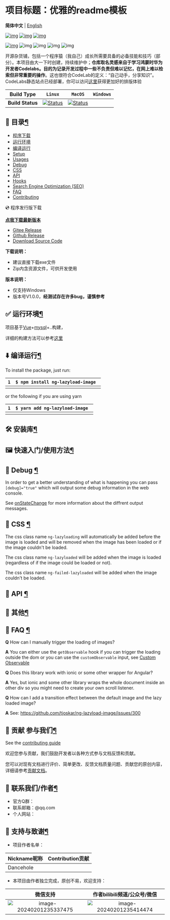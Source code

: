 # 项目标题：优雅的readme模板

**简体中文** | [English](https://docs.dancehole.cn/Common/开发-通用知识/Markdown/README模板/readme_zh/readme_en.md)

[![img](https://img.shields.io/badge/Blog-dancehole-orange?style=flat&logo=microdotblog&logoColor=white&labelColor=blue)](https://dancehole.gitee.io/) [![img](https://img.shields.io/badge/Gitee-dancehole-orange?style=flat&logo=gitee&logoColor=red&labelColor=white)](https://gitee.com/dancehole) [![img](https://img.shields.io/badge/Github-dancehole-orange?style=flat&logo=github&logoColor=white&labelColor=grey)](https://github.com/dancehole)

[![img](https://img.shields.io/badge/license-Apache--2.0-yellow)](https://www.apache.org/licenses/LICENSE-2.0.html) ![img](https://img.shields.io/badge/Repo_type-docs-blue) ![img](https://img.shields.io/badge/Status-Updating-green) ![img](https://img.shields.io/badge/Download-Unavailable-darkred) ![img](https://img.shields.io/badge/Release-Unavailable-darkred)

开源杂货铺，包括一个程序猿（我自己）成长所需要具备的必备技能和技巧（部分）。本项目由大一下时创建，持续维护中；**仓库取名灵感来自于学习鸿蒙时华为开发者Codelabs。目的为记录开发过程中一些不负责但难以记忆，在网上难以检索但非常重要的操作**。这也很符合CodeLab的定义：“自己动手，分享知识”。
CodeLabs静态站点已经部署，你可以访问[这里](https://dancehole.gitee.io/code-labs)获得更加好的排版体验

|  **Build Type**  |                           `Linux`                            |                           `MacOS`                            | `Windows` |
| :--------------: | :----------------------------------------------------------: | :----------------------------------------------------------: | :-------: |
| **Build Status** | [![Status](https://docs.dancehole.cn/Common/%E5%BC%80%E5%8F%91-%E9%80%9A%E7%94%A8%E7%9F%A5%E8%AF%86/Markdown/README%E6%A8%A1%E6%9D%BF/readme_zh/%E7%BB%BC%E5%90%88%E5%BA%94%E7%94%A8%E5%AE%9E%E4%BE%8B.assets/badge-16870858772959.svg)](https://github.com/CMU-Perceptual-Computing-Lab/openpose/actions) | [![Status](https://docs.dancehole.cn/Common/%E5%BC%80%E5%8F%91-%E9%80%9A%E7%94%A8%E7%9F%A5%E8%AF%86/Markdown/README%E6%A8%A1%E6%9D%BF/readme_zh/%E7%BB%BC%E5%90%88%E5%BA%94%E7%94%A8%E5%AE%9E%E4%BE%8B.assets/badge-16870858772959.svg)](https://github.com/CMU-Perceptual-Computing-Lab/openpose/actions) |           |

## 📝 目录[¶](https://docs.dancehole.cn/Common/开发-通用知识/Markdown/README模板/readme_zh/#_1)

- [程序下载](https://docs.dancehole.cn/Common/开发-通用知识/Markdown/README模板/readme_zh/#demo)
- [运行环境](https://docs.dancehole.cn/Common/开发-通用知识/Markdown/README模板/readme_zh/#prerequisites)
- [编译运行](https://docs.dancehole.cn/Common/开发-通用知识/Markdown/README模板/readme_zh/#install)
- [Setup](https://docs.dancehole.cn/Common/开发-通用知识/Markdown/README模板/readme_zh/#libsetup)
- [Usages](https://docs.dancehole.cn/Common/开发-通用知识/Markdown/README模板/readme_zh/#usages)
- [Debug](https://docs.dancehole.cn/Common/开发-通用知识/Markdown/README模板/readme_zh/#debug)
- [CSS](https://docs.dancehole.cn/Common/开发-通用知识/Markdown/README模板/readme_zh/#css)
- [API](https://docs.dancehole.cn/Common/开发-通用知识/Markdown/README模板/readme_zh/#api)
- [Hooks](https://docs.dancehole.cn/Common/开发-通用知识/Markdown/README模板/readme_zh/#hooks)
- [Search Engine Optimization (SEO)](https://docs.dancehole.cn/Common/开发-通用知识/Markdown/README模板/readme_zh/#seo)
- [FAQ](https://docs.dancehole.cn/Common/开发-通用知识/Markdown/README模板/readme_zh/#faq)
- [Contributing](https://docs.dancehole.cn/Common/开发-通用知识/Markdown/README模板/readme_zh/#contributing)

💿 程序发行版下载

**[点我下载最新版本](https://docs.dancehole.cn/Common/开发-通用知识/Markdown/README模板/readme_zh/)**

- [Gitee Release](https://docs.dancehole.cn/Common/开发-通用知识/Markdown/README模板/readme_zh/)
- [Github Release](https://docs.dancehole.cn/Common/开发-通用知识/Markdown/README模板/readme_zh/)
- [Download Source Code](https://docs.dancehole.cn/Common/开发-通用知识/Markdown/README模板/readme_zh/)

**下载说明：**

- 建议直接下载exe文件
- Zip内含资源文件，可供开发使用

**版本说明：**

- 仅支持Windows
- 版本号V1.0.0，**经测试存在许多bug，谨慎参考**

## ✅ 运行环境[¶](https://docs.dancehole.cn/Common/开发-通用知识/Markdown/README模板/readme_zh/#_2)

项目基于[Vue](https://docs.dancehole.cn/Common/开发-通用知识/Markdown/README模板/readme_zh/)+[mysql](https://docs.dancehole.cn/Common/开发-通用知识/Markdown/README模板/readme_zh/)+..构建，

详细的构建方法可以参考[这里](https://docs.dancehole.cn/Common/开发-通用知识/Markdown/README模板/readme_zh/)

## ⬇️ 编译运行[¶](https://docs.dancehole.cn/Common/开发-通用知识/Markdown/README模板/readme_zh/#_3)

To install the package, just run:

| `1`  | `$ npm install ng-lazyload-image ` |
| ---- | ---------------------------------- |
|      |                                    |

or the following if you are using yarn

| `1`  | `$ yarn add ng-lazyload-image ` |
| ---- | ------------------------------- |
|      |                                 |

## 🛠 安装库[¶](https://docs.dancehole.cn/Common/开发-通用知识/Markdown/README模板/readme_zh/#_4)

## 🖼 快速入门/使用方法[¶](https://docs.dancehole.cn/Common/开发-通用知识/Markdown/README模板/readme_zh/#_5)

## 🐛 Debug [¶](https://docs.dancehole.cn/Common/开发-通用知识/Markdown/README模板/readme_zh/#debug)

In order to get a better understanding of what is happening you can pass `[debug]="true"` which will output some debug information in the web console.

See [onStateChange](https://docs.dancehole.cn/Common/开发-通用知识/Markdown/README模板/readme_zh/#onStateChange) for more information about the diffrent output messages.

## 💅 CSS [¶](https://docs.dancehole.cn/Common/开发-通用知识/Markdown/README模板/readme_zh/#css)

The css class name `ng-lazyloading` will automatically be added before the image is loaded and will be removed when the image has been loaded or if the image couldn't be loaded.

The css class name `ng-lazyloaded` will be added when the image is loaded (regardless of if the image could be loaded or not).

The css class name `ng-failed-lazyloaded` will be added when the image couldn't be loaded.

## 🔄 API [¶](https://docs.dancehole.cn/Common/开发-通用知识/Markdown/README模板/readme_zh/#api)

## 🎣 其他[¶](https://docs.dancehole.cn/Common/开发-通用知识/Markdown/README模板/readme_zh/#_6)

## 🤔 FAQ [¶](https://docs.dancehole.cn/Common/开发-通用知识/Markdown/README模板/readme_zh/#faq)

**Q** How can I manually trigger the loading of images?

**A** You can either use the `getObservable` hook if you can trigger the loading outside the dom or you can use the `customObservable` input, see [Custom Observable](https://docs.dancehole.cn/Common/开发-通用知识/Markdown/README模板/readme_zh/#custom-observable)

**Q** Does this library work with ionic or some other wrapper for Angular?

**A** Yes, but ionic and some other library wraps the whole document inside an other div so you might need to create your own scroll listener.

**Q** How can I add a transition effect between the default image and the lazy loaded image?

**A** See: https://github.com/tjoskar/ng-lazyload-image/issues/300

## 🙇‍ 贡献 参与我们[¶](https://docs.dancehole.cn/Common/开发-通用知识/Markdown/README模板/readme_zh/#_7)

See the [contributing guide](https://docs.dancehole.cn/Common/开发-通用知识/Markdown/README模板/readme_zh/CONTRIBUTING.md)

欢迎您参与贡献，我们鼓励开发者以各种方式参与文档反馈和贡献。

您可以对现有文档进行评价、简单更改、反馈文档质量问题、贡献您的原创内容，详细请参考[贡献文档](https://docs.dancehole.cn/Common/开发-通用知识/Markdown/README模板/readme_zh/)。

## 🙇‍ 联系我们/作者[¶](https://docs.dancehole.cn/Common/开发-通用知识/Markdown/README模板/readme_zh/#_8)

- 官方Q群：
- 联系邮箱：@qq.com
- 个人网站：

## 🙇‍ 支持与致谢[¶](https://docs.dancehole.cn/Common/开发-通用知识/Markdown/README模板/readme_zh/#_9)

- 项目作者名单：

| Nickname昵称 | Contribution贡献 |
| :----------- | :--------------- |
| Dancehole    |                  |

- 本项目由作者独立完成，原创不易，欢迎支持：

|                           微信支持                           |                 作者bilibili频道/公众号/微信                 |
| :----------------------------------------------------------: | :----------------------------------------------------------: |
| ![image-20240201235337475](https://docs.dancehole.cn/Common/%E5%BC%80%E5%8F%91-%E9%80%9A%E7%94%A8%E7%9F%A5%E8%AF%86/Markdown/README%E6%A8%A1%E6%9D%BF/readme_zh/readme_zh.assets/image-20240201235337475.png) | ![image-20240201235414474](https://docs.dancehole.cn/Common/%E5%BC%80%E5%8F%91-%E9%80%9A%E7%94%A8%E7%9F%A5%E8%AF%86/Markdown/README%E6%A8%A1%E6%9D%BF/readme_zh/readme_zh.assets/image-20240201235414474.png) |